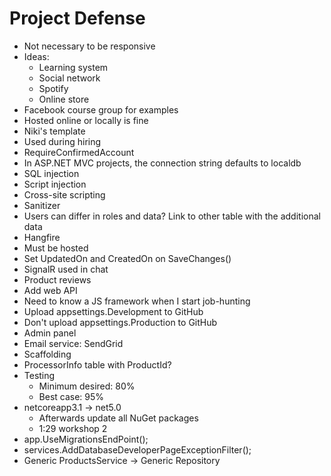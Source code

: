 # Project Defense

- Not necessary to be responsive
- Ideas:
    - Learning system
    - Social network
    - Spotify
    - Online store
- Facebook course group for examples
- Hosted online or locally is fine
- Niki's template
- Used during hiring
- RequireConfirmedAccount
- In ASP.NET MVC projects, the connection string defaults to localdb
- SQL injection
- Script injection
- Cross-site scripting
- Sanitizer
- Users can differ in roles and data? Link to other table with the additional data
- Hangfire
- Must be hosted
- Set UpdatedOn and CreatedOn on SaveChanges()
- SignalR used in chat
- Product reviews
- Add web API
- Need to know a JS framework when I start job-hunting
- Upload appsettings.Development to GitHub
- Don't upload appsettings.Production to GitHub
- Admin panel
- Email service: SendGrid
- Scaffolding
- ProcessorInfo table with ProductId?
- Testing
    - Minimum desired: 80%
    - Best case: 95%
- netcoreapp3.1 -> net5.0
    - Afterwards update all NuGet packages
    - 1:29 workshop 2
- app.UseMigrationsEndPoint();
- services.AddDatabaseDeveloperPageExceptionFilter();
- Generic ProductsService<T> -> Generic Repository<T>
